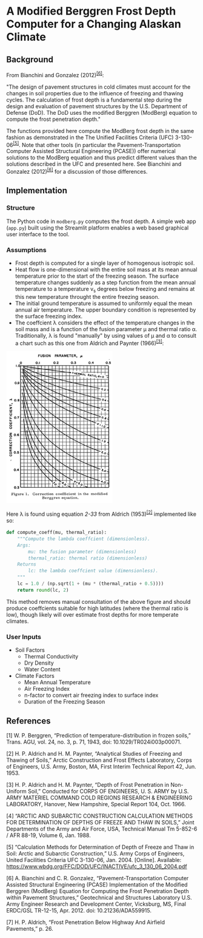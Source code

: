 # A Modified Berggren Frost Depth Computer for a Changing Alaskan Climate

## Background
From Bianchini and Gonzalez (2012)<sup>[[6]](#6)</sup>:

"The design of pavement structures in cold climates must account for the changes in soil properties due to the influence of freezing and thawing cycles. The calculation of frost depth is a fundamental step during the design and evaluation of pavement structures by the U.S. Department of Defense (DoD). The DoD uses the modified Berggren (ModBerg) equation to compute the frost penetration depth."

The functions provided here compute the ModBerg frost depth in the same fashion as demonstrated in the The Unified Facilities Criteria (UFC) 3-130-06<sup>[[5]](#5)</sup>. Note that other tools (in particular the Pavement-Transportation Computer Assisted Structural Engineering (PCASE)) offer numerical solutions to the ModBerg equation and thus predict different values than the solutions described in the UFC and presented here. See Bianchini and Gonzalez (2012)<sup>[[6]](#6)</sup> for a discussion of those differences.

## Implementation
### Structure
The Python code in `modberg.py` computes the frost depth. A simple web app (`app.py`) built using the Streamlit platform enables a web based graphical user interface to the tool.

### Assumptions
 - Frost depth is computed for a single layer of homogenous isotropic soil.
 - Heat flow is one-dimensional with the entire soil mass at its mean annual temperature prior to the start of the freezing season. The surface temperature changes suddenly as a step function from the mean annual temperature to a temperature v<sub>s</sub> degrees below freezing and remains at this new temperature throught the entire freezing season.
 - The initial ground temperature is assumed to uniformly equal the mean annual air temperature. The upper boundary condition is represented by the surface freezing index.
 - The coeffcient λ considers the effect of the temperature changes in the soil mass and is a function of the fusion parameter μ and thermal ratio α. Traditionally, λ is found "manually" by using values of μ and α to consult a chart such as this one from Aldrich and Paynter (1966)<sup>[[3]](#3)</sup>:
 
 <img src="static/correction_coeff.png" height="400">

Here λ is found using equation *2-33* from Aldrich (1953)<sup>[[2]](#2)</sup> implemented like so:

```python
def compute_coeff(mu, thermal_ratio):
    """Compute the lambda coeffcient (dimensionless).
    Args:
        mu: the fusion parameter (dimensionless)
        thermal_ratio: thermal ratio (dimensionless)
    Returns
        lc: the lambda coeffcient value (dimensionless).
    """
    lc = 1.0 / (np.sqrt(1 + (mu * (thermal_ratio + 0.5))))
    return round(lc, 2)
```

This method removes manual consultation of the above figure and should produce coeffcients suitable for high latitudes (where the thermal ratio is low), though likely will over estimate frost depths for more temperate climates.

### User Inputs
 - Soil Factors
     + Thermal Conductivity
     + Dry Density
     + Water Content
 - Climate Factors
     + Mean Annual Temperature
     + Air Freezing Index
     + n-factor to convert air freezing index to surface index 
     + Duration of the Freezing Season

## References
 
<a id="1">[1]</a> W. P. Berggren, “Prediction of temperature-distribution in frozen soils,” Trans. AGU, vol. 24, no. 3, p. 71, 1943, doi: 10.1029/TR024i003p00071.

<a id="2">[2]</a> H. P. Aldrich and H. M. Paynter, “Analytical Studies of Freezing and Thawing of Soils,” Arctic Construction and Frost Effects Laboratory, Corps of Engineers, U.S. Army, Boston, MA, First Interim Technical Report 42, Jun. 1953.

<a id="3">[3]</a> H. P. Aldrich and H. M. Paynter, “Depth of Frost Penetration in Non-Uniform Soil,” Conducted for CORPS OF ENGINEERS, U. S. ARMY by U.S. ARMY MATERIEL COMMAND COLD REGIONS RESEARCH & ENGINEERING LABORATORY, Hanover, New Hampshire, Special Report 104, Oct. 1966.

<a id="4">[4]</a> “ARCTIC AND SUBARCTIC CONSTRUCTION CALCULATION METHODS FOR DETERMINATION OF DEPTHS OF FREEZE AND THAW IN SOILS,” Joint Departments of the Army and Air Force, USA, Technical Manual Tm 5-852-6 / AFR 88-19, Volume 6, Jan. 1988.

<a id="5">[5]</a> “Calculation Methods for Determination of Depth of Freeze and Thaw in Soil: Arctic and Subarctic Construction,” U.S. Army Corps of Engineers, United Facilities Criteria UFC 3-130-06, Jan. 2004. [Online]. Available: https://www.wbdg.org/FFC/DOD/UFC/INACTIVE/ufc_3_130_06_2004.pdf

<a id="6">[6]</a> A. Bianchini and C. R. Gonzalez, “Pavement-Transportation Computer Assisted Structural Engineering (PCASE) Implementation of the Modified Berggren (ModBerg) Equation for Computing the Frost Penetration Depth within Pavement Structures,” Geotechnical and Structures Laboratory U.S. Army Engineer Research and Development Center, Vicksburg, MS, Final ERDC/GSL TR-12-15, Apr. 2012. doi: 10.21236/ADA559915.

<a id="7">[7]</a> H. P. Aldrich, “Frost Penetration Below Highway And Airfield Pavements,” p. 26.
